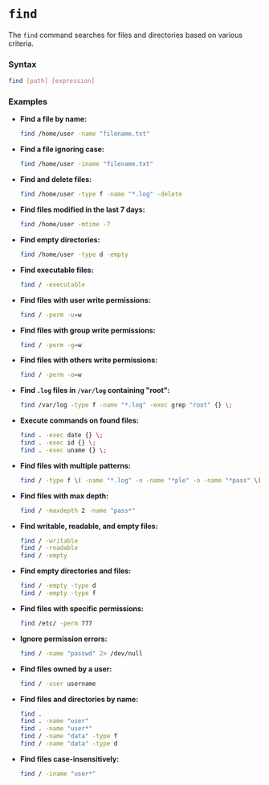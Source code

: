 # **`find`**  
The `find` command searches for files and directories based on various criteria.

### **Syntax**  
```bash
find [path] [expression]
```

### **Examples**  

- **Find a file by name:**  
  ```bash
  find /home/user -name "filename.txt"
  ```

- **Find a file ignoring case:**  
  ```bash
  find /home/user -iname "filename.txt"
  ```

- **Find and delete files:**  
  ```bash
  find /home/user -type f -name "*.log" -delete
  ```

- **Find files modified in the last 7 days:**  
  ```bash
  find /home/user -mtime -7
  ```

- **Find empty directories:**  
  ```bash
  find /home/user -type d -empty
  ```

- **Find executable files:**  
  ```bash
  find / -executable
  ```

- **Find files with user write permissions:**  
  ```bash
  find / -perm -u=w
  ```

- **Find files with group write permissions:**  
  ```bash
  find / -perm -g=w
  ```

- **Find files with others write permissions:**  
  ```bash
  find / -perm -o=w
  ```

- **Find `.log` files in `/var/log` containing "root":**  
  ```bash
  find /var/log -type f -name "*.log" -exec grep "root" {} \;
  ```

- **Execute commands on found files:**  
  ```bash
  find . -exec date {} \;
  find . -exec id {} \;
  find . -exec uname {} \;
  ```

- **Find files with multiple patterns:**  
  ```bash
  find / -type f \( -name "*.log" -o -name "*ple" -o -name "*pass" \)
  ```

- **Find files with max depth:**  
  ```bash
  find / -maxdepth 2 -name "pass*"
  ```

- **Find writable, readable, and empty files:**  
  ```bash
  find / -writable
  find / -readable
  find / -empty
  ```

- **Find empty directories and files:**  
  ```bash
  find / -empty -type d
  find / -empty -type f
  ```

- **Find files with specific permissions:**  
  ```bash
  find /etc/ -perm 777
  ```

- **Ignore permission errors:**  
  ```bash
  find / -name "passwd" 2> /dev/null
  ```

- **Find files owned by a user:**  
  ```bash
  find / -user username
  ```

- **Find files and directories by name:**  
  ```bash
  find .
  find . -name "user"
  find . -name "user*"
  find / -name "data" -type f
  find / -name "data" -type d
  ```

- **Find files case-insensitively:**  
  ```bash
  find / -iname "user*"
  ```